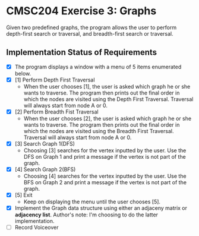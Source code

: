 # CMSC204 Exercise 3: Graphs

Given two predefined graphs, the program allows the user to perform depth-first search or traversal, and breadth-first search or traversal.

## Implementation Status of Requirements

- [X] The program displays a window with a menu of 5 items enumerated below.
- [X] [1] Perform Depth First Traversal 
	- When the user chooses [1], the user is asked which graph he or she wants to traverse. The program then prints out the final order in which the nodes are visited using the Depth First Traversal. Traversal will always start from node A or 0.
- [X] [2] Perform Breadth Fist Traversal 
	- When the user chooses [2], the user is asked which graph he or she wants to traverse. The program then prints out the final order in which the nodes are visited using the Breadth First Traversal. Traversal will always start from node A or 0.
- [X] [3] Search Graph 1(DFS)
	- Choosing [3] searches for the vertex inputted by the user. Use the DFS on Graph 1 and print a message if the vertex is not part of the graph.
- [X] [4] Search Graph 2(BFS)
	- Choosing [4] searches for the vertex inputted by the user. Use the BFS on Graph 2 and print a message if the vertex is not part of the graph.
- [X] [5] Exit
	- Keep on displaying the menu until the user chooses [5].
- [X] Implement the Graph data structure using either an adjaceny matrix or **adjacency list**. Author's note: I'm choosing to do the latter implementation.
- [ ] Record Voiceover